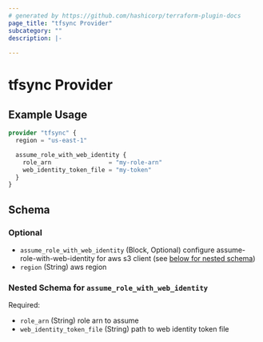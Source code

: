 ```yaml
---
# generated by https://github.com/hashicorp/terraform-plugin-docs
page_title: "tfsync Provider"
subcategory: ""
description: |-
  
---
```


# tfsync Provider



## Example Usage

```terraform
provider "tfsync" {
  region = "us-east-1"

  assume_role_with_web_identity {
    role_arn                = "my-role-arn"
    web_identity_token_file = "my-token"
  }
}
```

<!-- schema generated by tfplugindocs -->
## Schema

### Optional

- `assume_role_with_web_identity` (Block, Optional) configure assume-role-with-web-identity for aws s3 client (see [below for nested schema](#nestedblock--assume_role_with_web_identity))
- `region` (String) aws region

<a id="nestedblock--assume_role_with_web_identity"></a>
### Nested Schema for `assume_role_with_web_identity`

Required:

- `role_arn` (String) role arn to assume
- `web_identity_token_file` (String) path to web identity token file

